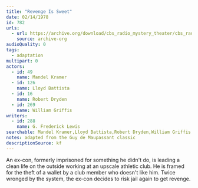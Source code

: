 ```yaml
---
title: "Revenge Is Sweet"
date: 02/14/1978
id: 782
urls: 
  - url: https://archive.org/download/cbs_radio_mystery_theater/cbs_radio_mystery_theater-0751-0800.zip/cbs_radio_mystery_theater-0751-0800%2Fcbsrmt_0782_revenge_is_sweet.mp3
    source: archive-org
audioQuality: 0
tags: 
  - adaptation
multipart: 0
actors:  
  - id: 49
    name: Mandel Kramer  
  - id: 126
    name: Lloyd Battista  
  - id: 16
    name: Robert Dryden  
  - id: 269
    name: William Griffis
writers:  
  - id: 288
    name: G. Frederick Lewis
searchable: Mandel Kramer,Lloyd Battista,Robert Dryden,William Griffis G. Frederick Lewis
notes: adapted from the Guy de Maupassant classic
descriptionSource: kf
---
```

An ex-con, formerly imprisoned for something he didn't do, is leading a clean life on the outside working at an upscale athletic club. He is framed for the theft of a wallet by a club member who doesn't like him. Twice wronged by the system, the ex-con decides to risk jail again to get revenge.